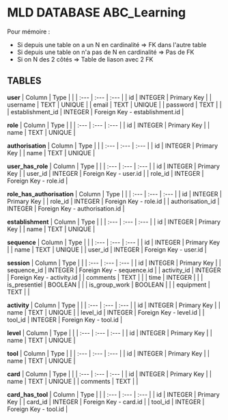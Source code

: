 # MLD DATABASE ABC_Learning

Pour mémoire :

- Si depuis une table on a un N en cardinalité => FK dans l'autre table
- Si depuis une table on n'a pas de N en cardinalité => Pas de FK
- Si on N des 2 côtés => Table de liason avec 2 FK

## TABLES

**user**
| Column | Type | |
| :--- | :--- | :--- |
| id | INTEGER | Primary Key |
| username | TEXT | UNIQUE |
| email | TEXT | UNIQUE |
| password | TEXT | |
| establishment_id | INTEGER | Foreign Key - establishment.id |

**role**
| Column | Type | |
| :--- | :--- | :--- |
| id | INTEGER | Primary Key |
| name | TEXT | UNIQUE |

**authorisation**
| Column | Type | |
| :--- | :--- | :--- |
| id | INTEGER | Primary Key |
| name | TEXT | UNIQUE |

**user_has_role**
| Column | Type | |
| :--- | :--- | :--- |
| id | INTEGER | Primary Key |
| user_id | INTEGER | Foreign Key - user.id |
| role_id | INTEGER | Foreign Key - role.id |

**role_has_authorisation**
| Column | Type | |
| :--- | :--- | :--- |
| id | INTEGER | Primary Key |
| role_id | INTEGER | Foreign Key - role.id |
| authorisation_id | INTEGER | Foreign Key - authorisation.id |

**establishment**
| Column | Type | |
| :--- | :--- | :--- |
| id | INTEGER | Primary Key |
| name | TEXT | UNIQUE |

**sequence**
| Column | Type | |
| :--- | :--- | :--- |
| id | INTEGER | Primary Key |
| name | TEXT | UNIQUE |
| user_id | INTEGER | Foreign Key - user.id |

**session**
| Column | Type | |
| :--- | :--- | :--- |
| id | INTEGER | Primary Key |
| sequence_id | INTEGER | Foreign Key - sequence.id |
| activity_id | INTEGER | Foreign Key - activity.id |
| comments | TEXT | |
| time | INTEGER | |
| is_presentiel | BOOLEAN | |
| is_group_work | BOOLEAN | |
| equipment | TEXT | |

**activity**
| Column | Type | |
| :--- | :--- | :--- |
| id | INTEGER | Primary Key |
| name | TEXT | UNIQUE |
| level_id | INTEGER | Foreign Key - level.id |
| tool_id | INTEGER | Foreign Key - tool.id |

**level**
| Column | Type | |
| :--- | :--- | :--- |
| id | INTEGER | Primary Key |
| name | TEXT | UNIQUE |

**tool**
| Column | Type | |
| :--- | :--- | :--- |
| id | INTEGER | Primary Key |
| name | TEXT | UNIQUE |

**card**
| Column | Type | |
| :--- | :--- | :--- |
| id | INTEGER | Primary Key |
| name | TEXT | UNIQUE |
| comments | TEXT | |

**card_has_tool**
| Column | Type | |
| :--- | :--- | :--- |
| id | INTEGER | Primary Key |
| card_id | INTEGER | Foreign Key - card.id |
| tool_id | INTEGER | Foreign Key - tool.id |
